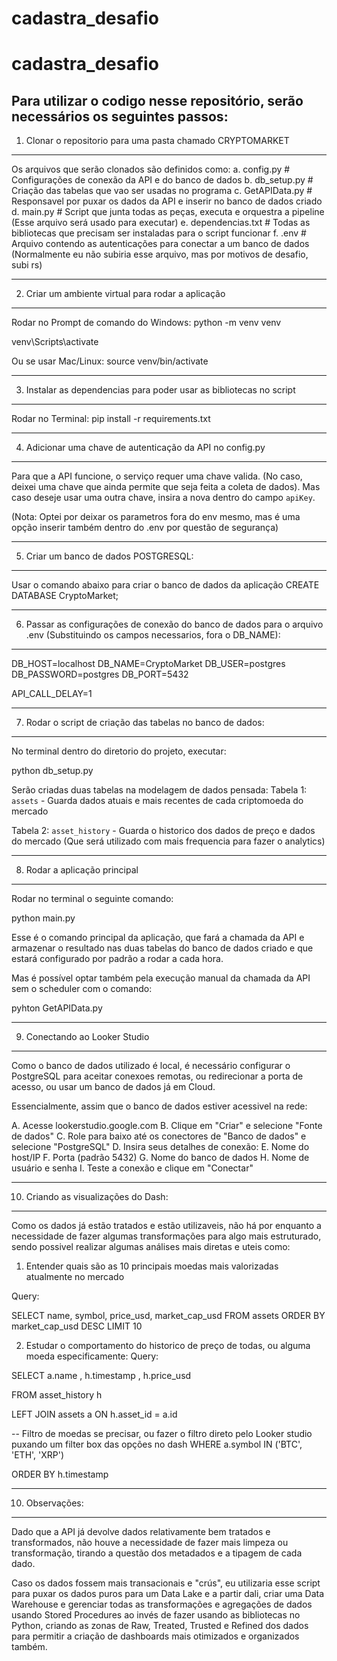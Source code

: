 # cadastra_desafio

# cadastra_desafio

Para utilizar o codigo nesse repositório, serão necessários os seguintes passos:
--------------------------------------------------------------------------------------------------------------------------------------
1. Clonar o repositorio para uma pasta chamado CRYPTOMARKET
--------------------------------------------------------------------------------------------------------------------------------------
Os arquivos que serão clonados são definidos como:
a. config.py            # Configurações de conexão da API e do banco de dados
b. db_setup.py          # Criação das tabelas que vao ser usadas no programa
c. GetAPIData.py        # Responsavel por puxar os dados da API e inserir no banco de dados criado
d. main.py              # Script que junta todas as peças, executa e orquestra a pipeline (Esse arquivo será usado para executar)
e. dependencias.txt     # Todas as bibliotecas que precisam ser instaladas para o script funcionar
f. .env                 # Arquivo contendo as autenticações para conectar a um banco de dados (Normalmente eu não subiria esse arquivo, mas por motivos de desafio, subi rs)


--------------------------------------------------------------------------------------------------------------------------------------
2. Criar um ambiente virtual para rodar a aplicação
--------------------------------------------------------------------------------------------------------------------------------------
Rodar no Prompt de comando do Windows:
python -m venv venv

venv\Scripts\activate

Ou se usar Mac/Linux:
source venv/bin/activate


--------------------------------------------------------------------------------------------------------------------------------------
3. Instalar as dependencias para poder usar as bibliotecas no script
--------------------------------------------------------------------------------------------------------------------------------------
Rodar no Terminal: 
pip install -r requirements.txt


--------------------------------------------------------------------------------------------------------------------------------------
4. Adicionar uma chave de autenticação da API no config.py
--------------------------------------------------------------------------------------------------------------------------------------
Para que a API funcione, o serviço requer uma chave valida. (No caso, deixei uma chave que ainda permite que seja feita a coleta de dados).
Mas caso deseje usar uma outra chave, insira a nova dentro do campo `apiKey`. 

(Nota: Optei por deixar os parametros fora do env mesmo, mas é uma opção inserir também dentro do .env por questão de segurança)


--------------------------------------------------------------------------------------------------------------------------------------
5. Criar um banco de dados POSTGRESQL:
--------------------------------------------------------------------------------------------------------------------------------------
Usar o comando abaixo para criar o banco de dados da aplicação
CREATE DATABASE CryptoMarket;


--------------------------------------------------------------------------------------------------------------------------------------
6. Passar as configurações de conexão do banco de dados para o arquivo .env (Substituindo os campos necessarios, fora o DB_NAME):
--------------------------------------------------------------------------------------------------------------------------------------
DB_HOST=localhost
DB_NAME=CryptoMarket
DB_USER=postgres
DB_PASSWORD=postgres
DB_PORT=5432


API_CALL_DELAY=1


--------------------------------------------------------------------------------------------------------------------------------------
7. Rodar o script de criação das tabelas no banco de dados:
--------------------------------------------------------------------------------------------------------------------------------------
No terminal dentro do diretorio do projeto, executar:

python db_setup.py

Serão criadas duas tabelas na modelagem de dados pensada:
Tabela 1: `assets` - Guarda dados atuais e mais recentes de cada criptomoeda do mercado

Tabela 2: `asset_history` - Guarda o historico dos dados de preço e dados do mercado (Que será utilizado com mais frequencia para fazer o analytics)


--------------------------------------------------------------------------------------------------------------------------------------
8. Rodar a aplicação principal
--------------------------------------------------------------------------------------------------------------------------------------
Rodar no terminal o seguinte comando:

python main.py

Esse é o comando principal da aplicação, que fará a chamada da API e armazenar o resultado nas duas tabelas do banco de dados criado e que estará configurado por padrão a rodar a cada hora.

Mas é possível optar também pela execução manual da chamada da API sem o scheduler com o comando:

pyhton GetAPIData.py


--------------------------------------------------------------------------------------------------------------------------------------
9. Conectando ao Looker Studio
--------------------------------------------------------------------------------------------------------------------------------------
Como o banco de dados utilizado é local, é necessário configurar o PostgreSQL para aceitar conexoes remotas, ou redirecionar a porta de acesso, ou usar um banco de dados já em Cloud.

Essencialmente, assim que o banco de dados estiver acessivel na rede:

A. Acesse lookerstudio.google.com
B. Clique em "Criar" e selecione "Fonte de dados"
C. Role para baixo até os conectores de "Banco de dados" e selecione "PostgreSQL"
D. Insira seus detalhes de conexão:
E. Nome do host/IP
F. Porta (padrão 5432)
G. Nome do banco de dados
H. Nome de usuário e senha
I. Teste a conexão e clique em "Conectar"


--------------------------------------------------------------------------------------------------------------------------------------
10. Criando as visualizações do Dash:
--------------------------------------------------------------------------------------------------------------------------------------
Como os dados já estão tratados e estão utilizaveis, não há por enquanto a necessidade de fazer algumas transformações para algo mais estruturado, sendo possivel realizar algumas análises mais diretas e uteis como:

1. Entender quais são as 10 principais moedas mais valorizadas atualmente no mercado

Query:

SELECT name, symbol, price_usd, market_cap_usd 
FROM assets 
ORDER BY market_cap_usd DESC 
LIMIT 10


2. Estudar o comportamento do historico de preço de todas, ou alguma moeda especificamente:
Query:

SELECT a.name
    , h.timestamp
    , h.price_usd 

FROM asset_history h

LEFT JOIN assets a 
    ON h.asset_id = a.id

-- Filtro de moedas se precisar, ou fazer o filtro direto pelo Looker studio puxando um filter box das opções no dash
WHERE a.symbol IN ('BTC', 'ETH', 'XRP')

ORDER BY h.timestamp


--------------------------------------------------------------------------------------------------------------------------------------
10. Observações:
--------------------------------------------------------------------------------------------------------------------------------------
Dado que a API já devolve dados relativamente bem tratados e transformados, não houve a necessidade de fazer mais limpeza ou transformação, tirando a questão dos metadados e a tipagem de cada dado.

Caso os dados fossem mais transacionais e "crús", eu utilizaria esse script para puxar os dados puros para um Data Lake e a partir dali, criar uma Data Warehouse e gerenciar todas as transformações e agregações de dados usando Stored Procedures ao invés de fazer usando as bibliotecas no Python, criando as zonas de Raw, Treated, Trusted e Refined dos dados para permitir a criação de dashboards mais otimizados e organizados também.
